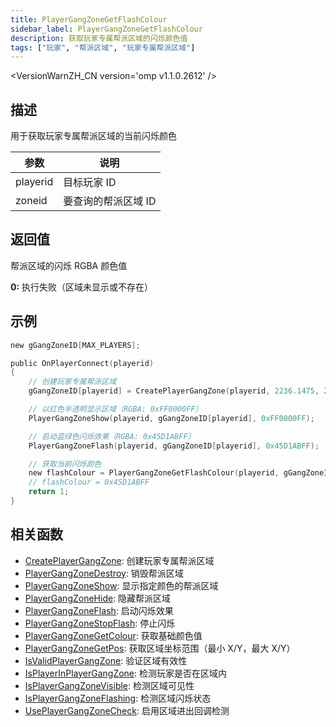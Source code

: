 ```yaml
---
title: PlayerGangZoneGetFlashColour
sidebar_label: PlayerGangZoneGetFlashColour
description: 获取玩家专属帮派区域的闪烁颜色值
tags: ["玩家", "帮派区域", "玩家专属帮派区域"]
---
```


<VersionWarnZH_CN version='omp v1.1.0.2612' />

## 描述

用于获取玩家专属帮派区域的当前闪烁颜色

| 参数     | 说明                |
| -------- | ------------------- |
| playerid | 目标玩家 ID         |
| zoneid   | 要查询的帮派区域 ID |

## 返回值

帮派区域的闪烁 RGBA 颜色值

**0:** 执行失败（区域未显示或不存在）

## 示例

```c
new gGangZoneID[MAX_PLAYERS];

public OnPlayerConnect(playerid)
{
    // 创建玩家专属帮派区域
    gGangZoneID[playerid] = CreatePlayerGangZone(playerid, 2236.1475, 2424.7266, 2319.1636, 2502.4348);

    // 以红色半透明显示区域（RGBA: 0xFF0000FF）
    PlayerGangZoneShow(playerid, gGangZoneID[playerid], 0xFF0000FF);

    // 启动蓝绿色闪烁效果（RGBA: 0x45D1ABFF）
    PlayerGangZoneFlash(playerid, gGangZoneID[playerid], 0x45D1ABFF);

    // 获取当前闪烁颜色
    new flashColour = PlayerGangZoneGetFlashColour(playerid, gGangZoneID[playerid]);
    // flashColour = 0x45D1ABFF
    return 1;
}
```

## 相关函数

- [CreatePlayerGangZone](CreatePlayerGangZone): 创建玩家专属帮派区域
- [PlayerGangZoneDestroy](PlayerGangZoneDestroy): 销毁帮派区域
- [PlayerGangZoneShow](PlayerGangZoneShow): 显示指定颜色的帮派区域
- [PlayerGangZoneHide](PlayerGangZoneHide): 隐藏帮派区域
- [PlayerGangZoneFlash](PlayerGangZoneFlash): 启动闪烁效果
- [PlayerGangZoneStopFlash](PlayerGangZoneStopFlash): 停止闪烁
- [PlayerGangZoneGetColour](PlayerGangZoneGetColour): 获取基础颜色值
- [PlayerGangZoneGetPos](PlayerGangZoneGetPos): 获取区域坐标范围（最小 X/Y，最大 X/Y）
- [IsValidPlayerGangZone](IsValidPlayerGangZone): 验证区域有效性
- [IsPlayerInPlayerGangZone](IsPlayerInPlayerGangZone): 检测玩家是否在区域内
- [IsPlayerGangZoneVisible](IsPlayerGangZoneVisible): 检测区域可见性
- [IsPlayerGangZoneFlashing](IsPlayerGangZoneFlashing): 检测区域闪烁状态
- [UsePlayerGangZoneCheck](UsePlayerGangZoneCheck): 启用区域进出回调检测
